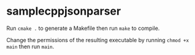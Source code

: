 # samplecppjsonparser

Run `cmake .` to generate a Makefile then run `make` to compile.

Change the permissions of the resulting executable by running `chmod +x main` then run `main`.